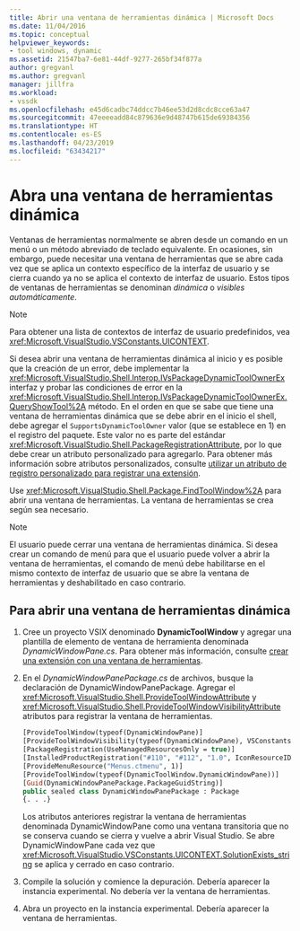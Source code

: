 ```yaml
---
title: Abrir una ventana de herramientas dinámica | Microsoft Docs
ms.date: 11/04/2016
ms.topic: conceptual
helpviewer_keywords:
- tool windows, dynamic
ms.assetid: 21547ba7-6e81-44df-9277-265bf34f877a
author: gregvanl
ms.author: gregvanl
manager: jillfra
ms.workload:
- vssdk
ms.openlocfilehash: e45d6cadbc74ddcc7b46ee53d2d8cdc8cce63a47
ms.sourcegitcommit: 47eeeeadd84c879636e9d48747b615de69384356
ms.translationtype: HT
ms.contentlocale: es-ES
ms.lasthandoff: 04/23/2019
ms.locfileid: "63434217"
---
```

# <a name="open-a-dynamic-tool-window"></a>Abra una ventana de herramientas dinámica
Ventanas de herramientas normalmente se abren desde un comando en un menú o un método abreviado de teclado equivalente. En ocasiones, sin embargo, puede necesitar una ventana de herramientas que se abre cada vez que se aplica un contexto específico de la interfaz de usuario y se cierra cuando ya no se aplica el contexto de interfaz de usuario. Estos tipos de ventanas de herramientas se denominan *dinámica* o *visibles automáticamente*.

> [!NOTE]
> Para obtener una lista de contextos de interfaz de usuario predefinidos, vea <xref:Microsoft.VisualStudio.VSConstants.UICONTEXT>.

 Si desea abrir una ventana de herramientas dinámica al inicio y es posible que la creación de un error, debe implementar la <xref:Microsoft.VisualStudio.Shell.Interop.IVsPackageDynamicToolOwnerEx> interfaz y probar las condiciones de error en la <xref:Microsoft.VisualStudio.Shell.Interop.IVsPackageDynamicToolOwnerEx.QueryShowTool%2A> método. En el orden en que se sabe que tiene una ventana de herramientas dinámica que se debe abrir en el inicio el shell, debe agregar el `SupportsDynamicToolOwner` valor (que se establece en 1) en el registro del paquete. Este valor no es parte del estándar <xref:Microsoft.VisualStudio.Shell.PackageRegistrationAttribute>, por lo que debe crear un atributo personalizado para agregarlo. Para obtener más información sobre atributos personalizados, consulte [utilizar un atributo de registro personalizado para registrar una extensión](../extensibility/registering-and-unregistering-vspackages.md#using-a-custom-registration-attribute-to-register-an-extension).

 Use <xref:Microsoft.VisualStudio.Shell.Package.FindToolWindow%2A> para abrir una ventana de herramientas. La ventana de herramientas se crea según sea necesario.

> [!NOTE]
> El usuario puede cerrar una ventana de herramientas dinámica. Si desea crear un comando de menú para que el usuario puede volver a abrir la ventana de herramientas, el comando de menú debe habilitarse en el mismo contexto de interfaz de usuario que se abre la ventana de herramientas y deshabilitado en caso contrario.

## <a name="to-open-a-dynamic-tool-window"></a>Para abrir una ventana de herramientas dinámica

1. Cree un proyecto VSIX denominado **DynamicToolWindow** y agregar una plantilla de elemento de ventana de herramienta denominada *DynamicWindowPane.cs*. Para obtener más información, consulte [crear una extensión con una ventana de herramientas](../extensibility/creating-an-extension-with-a-tool-window.md).

2. En el *DynamicWindowPanePackage.cs* de archivos, busque la declaración de DynamicWindowPanePackage. Agregar el <xref:Microsoft.VisualStudio.Shell.ProvideToolWindowAttribute> y <xref:Microsoft.VisualStudio.Shell.ProvideToolWindowVisibilityAttribute> atributos para registrar la ventana de herramientas.

    ```vb
    [ProvideToolWindow(typeof(DynamicWindowPane)]
    [ProvideToolWindowVisibility(typeof(DynamicWindowPane), VSConstants.UICONTEXT.SolutionExists_string)]
    [PackageRegistration(UseManagedResourcesOnly = true)]
    [InstalledProductRegistration("#110", "#112", "1.0", IconResourceID = 400)] // Info on this package for Help/About
    [ProvideMenuResource("Menus.ctmenu", 1)]
    [ProvideToolWindow(typeof(DynamicToolWindow.DynamicWindowPane))]
    [Guid(DynamicWindowPanePackage.PackageGuidString)]
    public sealed class DynamicWindowPanePackage : Package
    {. . .}
    ```

     Los atributos anteriores registrar la ventana de herramientas denominada DynamicWindowPane como una ventana transitoria que no se conserva cuando se cierra y vuelve a abrir Visual Studio. Se abre DynamicWindowPane cada vez que <xref:Microsoft.VisualStudio.VSConstants.UICONTEXT.SolutionExists_string> se aplica y cerrado en caso contrario.

3. Compile la solución y comience la depuración. Debería aparecer la instancia experimental. No debería ver la ventana de herramientas.

4. Abra un proyecto en la instancia experimental. Debería aparecer la ventana de herramientas.